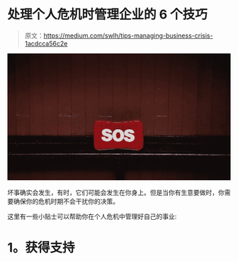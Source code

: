 # 处理个人危机时管理企业的 6 个技巧

> 原文：<https://medium.com/swlh/tips-managing-business-crisis-1acdcca56c2e>

![](img/a9546cb3b66ab17d35f2a3f29d825212.png)

坏事确实会发生，有时，它们可能会发生在你身上。但是当你有生意要做时，你需要确保你的危机时期不会干扰你的决策。

这里有一些小贴士可以帮助你在个人危机中管理好自己的事业:

# **1。获得支持**